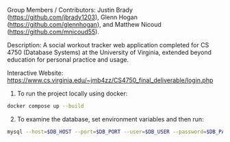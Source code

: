 Group Members / Contributors: Justin Brady (https://github.com/jbrady1203), Glenn Hogan (https://github.com/glennhogan), and Matthew Nicoud (https://github.com/mnicoud55).

Description: A social workout tracker web application completed for CS 4750 (Database Systems) at the University of Virginia, extended beyond education for personal practice and usage.

Interactive Website: https://www.cs.virginia.edu/~jmb4zz/CS4750_final_deliverable/login.php

1. To run the project locally using docker: 
```bash
docker compose up --build
```

2. To examine the database, set environment variables and then run: 
```bash
mysql --host=$DB_HOST --port=$DB_PORT --user=$DB_USER --password=$DB_PASS --ssl-ca=$DB_CA $DB_DB
```
